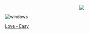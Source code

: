 <p align="center">
  <br><br>
  <img src="https://user-images.githubusercontent.com/98056797/152461595-df4e796c-a2ef-4766-8321-080bc84b60d6.png">
</p>


![windows](https://user-images.githubusercontent.com/98056797/152462144-394e80fb-51ac-4959-905e-6b73141fea97.png)

[Love - Easy](https://gl0wyy.github.io/LetsHack/love-windows)

